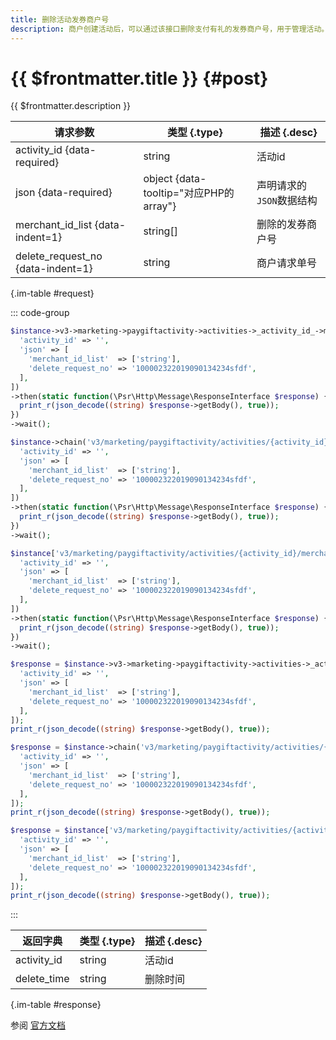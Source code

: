 ```yaml
---
title: 删除活动发券商户号
description: 商户创建活动后，可以通过该接口删除支付有礼的发券商户号，用于管理活动。
---
```


# {{ $frontmatter.title }} {#post}

{{ $frontmatter.description }}

| 请求参数 | 类型 {.type} | 描述 {.desc}
| --- | --- | ---
| activity_id {data-required} | string | 活动id
| json {data-required} | object {data-tooltip="对应PHP的array"} | 声明请求的`JSON`数据结构
| merchant_id_list {data-indent=1} | string[] | 删除的发券商户号
| delete_request_no {data-indent=1} | string | 商户请求单号

{.im-table #request}

::: code-group

```php [异步纯链式]
$instance->v3->marketing->paygiftactivity->activities->_activity_id_->merchants->delete->postAsync([
  'activity_id' => '',
  'json' => [
    'merchant_id_list'  => ['string'],
    'delete_request_no' => '100002322019090134234sfdf',
  ],
])
->then(static function(\Psr\Http\Message\ResponseInterface $response) {
  print_r(json_decode((string) $response->getBody(), true));
})
->wait();
```

```php [异步声明式]
$instance->chain('v3/marketing/paygiftactivity/activities/{activity_id}/merchants/delete')->postAsync([
  'activity_id' => '',
  'json' => [
    'merchant_id_list'  => ['string'],
    'delete_request_no' => '100002322019090134234sfdf',
  ],
])
->then(static function(\Psr\Http\Message\ResponseInterface $response) {
  print_r(json_decode((string) $response->getBody(), true));
})
->wait();
```

```php [异步属性式]
$instance['v3/marketing/paygiftactivity/activities/{activity_id}/merchants/delete']->postAsync([
  'activity_id' => '',
  'json' => [
    'merchant_id_list'  => ['string'],
    'delete_request_no' => '100002322019090134234sfdf',
  ],
])
->then(static function(\Psr\Http\Message\ResponseInterface $response) {
  print_r(json_decode((string) $response->getBody(), true));
})
->wait();
```

```php [同步纯链式]
$response = $instance->v3->marketing->paygiftactivity->activities->_activity_id_->merchants->delete->post([
  'activity_id' => '',
  'json' => [
    'merchant_id_list'  => ['string'],
    'delete_request_no' => '100002322019090134234sfdf',
  ],
]);
print_r(json_decode((string) $response->getBody(), true));
```

```php [同步声明式]
$response = $instance->chain('v3/marketing/paygiftactivity/activities/{activity_id}/merchants/delete')->post([
  'activity_id' => '',
  'json' => [
    'merchant_id_list'  => ['string'],
    'delete_request_no' => '100002322019090134234sfdf',
  ],
]);
print_r(json_decode((string) $response->getBody(), true));
```

```php [同步属性式]
$response = $instance['v3/marketing/paygiftactivity/activities/{activity_id}/merchants/delete']->post([
  'activity_id' => '',
  'json' => [
    'merchant_id_list'  => ['string'],
    'delete_request_no' => '100002322019090134234sfdf',
  ],
]);
print_r(json_decode((string) $response->getBody(), true));
```

:::

| 返回字典 | 类型 {.type} | 描述 {.desc}
| --- | --- | ---
| activity_id | string | 活动id
| delete_time | string | 删除时间

{.im-table #response}

参阅 [官方文档](https://pay.weixin.qq.com/wiki/doc/apiv3/wxpay/marketing/paygiftactivity/chapter3_10.shtml)
